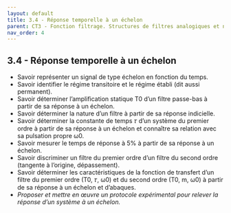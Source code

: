 ```yaml
---
layout: default
title: 3.4 - Réponse temporelle à un échelon
parent: CT3 - Fonction filtrage. Structures de filtres analogiques et numériques
nav_order: 4
---
```



## 3.4 - Réponse temporelle à un échelon

- Savoir représenter un signal de type échelon en fonction du temps.
- Savoir identifier le régime transitoire et le régime établi (dit aussi permanent).
- Savoir déterminer l’amplification statique T0 d’un filtre passe-bas à partir de sa réponse à un échelon.
- Savoir déterminer la nature d’un filtre à partir de sa réponse indicielle.
- Savoir déterminer la constante de temps 𝜏 d’un système du premier ordre à partir de sa réponse à un échelon et connaître sa relation avec sa pulsation propre ω0.
- Savoir mesurer le temps de réponse à 5% à partir de sa réponse à un échelon.
- Savoir discriminer un filtre du premier ordre d’un filtre du second ordre (tangente à l’origine, dépassement).
- Savoir déterminer les caractéristiques de la fonction de transfert d’un filtre du premier ordre (T0, 𝜏, ω0) et du second ordre (T0, m, ω0) à partir de sa réponse à un échelon et d’abaques.
- *Proposer et mettre en œuvre un protocole expérimental pour relever la réponse d’un
  système à un échelon.*